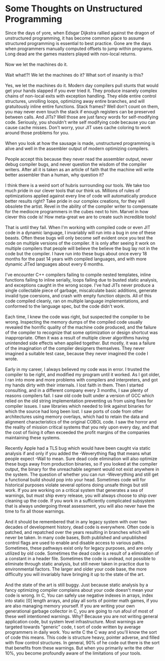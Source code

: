 Some Thoughts on Unstructured Programming
=========================================

Since the days of yore, when Edsgar Dijkstra rallied against the dragon of unstructured programming, it has become common place to assume structured programming is essential to best practice.  Gone are the days when programmers manually computed offsets to jump within programs.  Long dead are the games masters played with non-local returns. <br><br>Now we let the machines do it.<br><br>Wait what!?! We let the machines do it?  What sort of insanity is this?  <br><br>Yes, we let the machines do it.  Modern day compilers pull stunts that would get your hands slapped if you ever tried it.  They produce insanely complex chains of non-local exits with exception handling.  They elide entire control structures, unrolling loops, optimizing away entire branches, and will gratuitously inline entire functions.  Stack frames?  Well don&#39;t count on them, you may never even touch the stack if enough registers can be preserved between calls.  And JITs?  Well those are just fancy words for self-modifying code. Seriously, you shouldn&#39;t write self modifying code because you can cause cache misses.  Don&#39;t worry, your JIT uses cache coloring to work around those problems for you.<br><br>When you look at how the sausage is made, unstructured programming is alive and well in the assembler output of modern optimizing compilers.<br><br>People accept this because they never read the assembler output, never debug compiler bugs, and never question the wisdom of the compiler writers.  After all it is taken as an article of faith that the machine will write better assembler than a human, why question it?<br><br>I think there is a weird sort of hubris surrounding our tools. We take too much pride in our clever tools that our think us.  Millions of rules of optimizations applied against every line of code will automatically produce better results right?   Take pride in our complex creations, for they will obsolete the artist.  Revel in the ability of the compiler writer to compensate for the mediocre programmers in the cubes next to him.  Marvel in how clever this code is!  How meta-great we are to create such incredible tools!<br><br>That is until they fail.  When I&#39;m working with compiled code or even JIT code in a dynamic language, I invariably will run into a bug in one of these beasts.  Often these bugs will only become self evident once you test the code on multiple versions of the compiler.  It is only after seeing it work on multiple compilers that people will believe the believe the bug lay not in the code but the compiler.  I have run into these bugs about once every 18 months for the past 14 years with compiled languages, and with more dynamic JITed languages about every 6 months.  <br><br>I&#39;ve encounter C++ compilers failing to compile nested templates, inline functions failing to inline serially, loops failing due to busted static analysis, and exceptions caught in the wrong scope.  I&#39;ve had JITs never produce a single collectable piece of garbage, miscalculate basic additions, generate invalid type coersions, and crash with empty function objects.  All of this code compiled cleanly, ran on multiple language implementations, and conformed to the language spec, but the code didn&#39;t work.<br><br>Each time, I knew the code was right, but suspected the compiler to be wrong.  Inspecting the memory dumps of the compiled code usually revealed the horrific quality of the machine code produced, and the failure of the compiler to recognize that some optimization or design shortcut was inappropriate. Often it was a result of multiple clever algorithms having unintended side effects when applied together.  But mostly, it was a failure of the imagination of the compiler designers themselves.  They never imagined a suitable test case, because they never imagined the code I wrote.<br><br>Early in my career, I always believed my code was in error.  I trusted the compiler to be right, and modified my program until it worked.  As I got older, I ran into more and more problems with compilers and interpreters, and got my hands dirty with their internals.  I lost faith in them.  Then I started consulting, and in a different company every 3 months, I saw plenty of reasons compilers fail.  I saw old code built under a version of GCC which relied on the old string implementation preventing us from using fixes for compiler issues.  I saw libraries which needed to link against binaries for which the source had long been lost.  I saw ports of code from other architectures using memory overlays, which had to retain the data and alignment characteristics of the original COBOL code.  I saw the horror and the reality of mission critical systems that you rely upon every day, and that the cost of fixing it often exceeded the profit margins of the companies maintaining these systems.<br><br>Recently Apple had a TLS bug which would have been caught via static analysis if and only if you added the -Weverything flag that means what people expect -Wall to mean.  Sure dead code elimination will also optimize these bugs away from production binaries, so if you looked at the compiler output, the binary for the unreachable segment would not exist anywhere in the system.  The question of whether you can run -Weverything and still get a functional build should pop into your head.  Sometimes code will for historical purposes violate several options doing unsafe things but still work.  If you are working on a critical system that generates a sea of warnings, but must ship every release, you will always choose to ship over cleaning up the code.  If you work in a sufficiently complicated subsystem that is always undergoing threat assessment, you will also never have the time to fix all those warnings. <br><br>And it should be remembered that in any legacy system with over two decades of development history, dead code is everywhere.  Often code is patched, and repatched over the years resulting in branches which will never be taken. In many code bases, Both published and unpublished control flags are used to enable and disable access to various paths.  Sometimes, these pathways exist only for legacy purposes, and are only utilized by old code.  Sometimes the dead code is a result of a elimination of a constant in a header file.  Sometimes the code is undead, not possible to eliminate through static analysis, but still never taken in practice due to environmental factors.   The larger and older your code base, the more difficulty you will invariably have bringing it up to the state of the art.<br><br>And the state of the art is still buggy.  Just because static analysis by a fancy optimizing compiler complains about your code doesn&#39;t mean your code is wrong.  In C, You can safely use negative indexes in arrays, index into static [0] length arrays, and play all sorts of pointer math games, if you are also managing memory yourself.  If you are writing your own generational  garbage collector in C, you are going to run afoul of most of these well intentioned warnings.  Why?  Because you are not writing general application code, but system level infrastructure. Most warnings are targeted towards "generic" code, t sort of code written by average programmers in daily work. You write C the C way and you&#39;ll know the sort of code this means. This code is structure heavy, pointer adverse, and filled with flow control structures.  In general, 90% of he code out there is the sort that benefits from these warnings.  But when you primarily write the other 10%, you become profoundly aware of the limitations of your tools. <br>